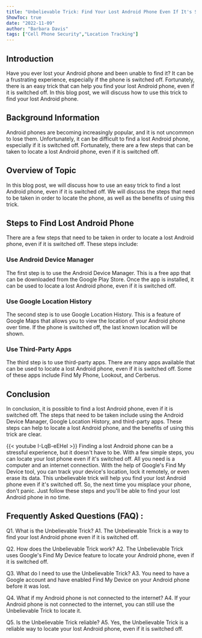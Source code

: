 ```yaml
---
title: "Unbelievable Trick: Find Your Lost Android Phone Even If It's Switched Off!"
ShowToc: true 
date: "2022-11-09"
author: "Barbara Davis" 
tags: ["Cell Phone Security","Location Tracking"]
---
```

## Introduction

Have you ever lost your Android phone and been unable to find it? It can be a frustrating experience, especially if the phone is switched off. Fortunately, there is an easy trick that can help you find your lost Android phone, even if it is switched off. In this blog post, we will discuss how to use this trick to find your lost Android phone.

## Background Information

Android phones are becoming increasingly popular, and it is not uncommon to lose them. Unfortunately, it can be difficult to find a lost Android phone, especially if it is switched off. Fortunately, there are a few steps that can be taken to locate a lost Android phone, even if it is switched off.

## Overview of Topic

In this blog post, we will discuss how to use an easy trick to find a lost Android phone, even if it is switched off. We will discuss the steps that need to be taken in order to locate the phone, as well as the benefits of using this trick.

## Steps to Find Lost Android Phone

There are a few steps that need to be taken in order to locate a lost Android phone, even if it is switched off. These steps include:

### Use Android Device Manager

The first step is to use the Android Device Manager. This is a free app that can be downloaded from the Google Play Store. Once the app is installed, it can be used to locate a lost Android phone, even if it is switched off.

### Use Google Location History

The second step is to use Google Location History. This is a feature of Google Maps that allows you to view the location of your Android phone over time. If the phone is switched off, the last known location will be shown.

### Use Third-Party Apps

The third step is to use third-party apps. There are many apps available that can be used to locate a lost Android phone, even if it is switched off. Some of these apps include Find My Phone, Lookout, and Cerberus.

## Conclusion

In conclusion, it is possible to find a lost Android phone, even if it is switched off. The steps that need to be taken include using the Android Device Manager, Google Location History, and third-party apps. These steps can help to locate a lost Android phone, and the benefits of using this trick are clear.

{{< youtube I-LqB-eEHeI >}} 
Finding a lost Android phone can be a stressful experience, but it doesn't have to be. With a few simple steps, you can locate your lost phone even if it's switched off. All you need is a computer and an internet connection. With the help of Google's Find My Device tool, you can track your device's location, lock it remotely, or even erase its data. This unbelievable trick will help you find your lost Android phone even if it's switched off. So, the next time you misplace your phone, don't panic. Just follow these steps and you'll be able to find your lost Android phone in no time.

## Frequently Asked Questions (FAQ) :
Q1. What is the Unbelievable Trick?
A1. The Unbelievable Trick is a way to find your lost Android phone even if it is switched off.

Q2. How does the Unbelievable Trick work?
A2. The Unbelievable Trick uses Google's Find My Device feature to locate your Android phone, even if it is switched off.

Q3. What do I need to use the Unbelievable Trick?
A3. You need to have a Google account and have enabled Find My Device on your Android phone before it was lost.

Q4. What if my Android phone is not connected to the internet?
A4. If your Android phone is not connected to the internet, you can still use the Unbelievable Trick to locate it.

Q5. Is the Unbelievable Trick reliable?
A5. Yes, the Unbelievable Trick is a reliable way to locate your lost Android phone, even if it is switched off.


